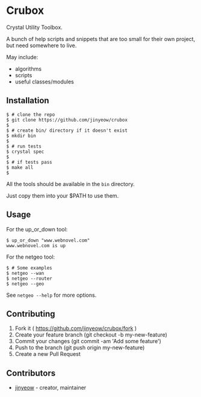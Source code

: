 # Crubox

Crystal Utility Toolbox.

A bunch of help scripts and snippets that are too small for their own
project, but need somewhere to live.

May include:
  * algorithms
  * scripts
  * useful classes/modules

## Installation

```
$ # clone the repo
$ git clone https://github.com/jinyeow/crubox
$
$ # create bin/ directory if it doesn't exist
$ mkdir bin
$
$ # run tests
$ crystal spec
$
$ # if tests pass
$ make all
$
```

All the tools should be available in the `bin` directory.

Just copy them into your $PATH to use them.

## Usage

For the up_or_down tool:
```
$ up_or_down "www.webnovel.com"
www.webnovel.com is up
```

For the netgeo tool:
```
$ # Some examples
$ netgeo --wan
$ netgeo --router
$ netgeo --geo
```

See `netgeo --help` for more options.

## Contributing

1. Fork it ( https://github.com/jinyeow/crubox/fork )
2. Create your feature branch (git checkout -b my-new-feature)
3. Commit your changes (git commit -am 'Add some feature')
4. Push to the branch (git push origin my-new-feature)
5. Create a new Pull Request

## Contributors

- [jinyeow](https://github.com/jinyeow) - creator, maintainer
